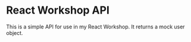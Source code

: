 # React Workshop API
This is a simple API for use in my React Workshop. It returns a mock user object.
